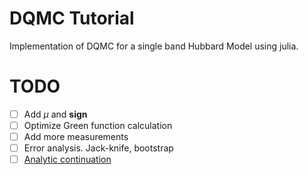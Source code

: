 # DQMC Tutorial
Implementation of DQMC for a single band Hubbard Model using julia.

# TODO
- [ ] Add $\mu$ and **sign**
- [ ] Optimize Green function calculation
- [ ] Add more measurements
- [ ] Error analysis. Jack-knife, bootstrap
- [ ] [Analytic continuation](https://www.osti.gov/servlets/purl/205973)